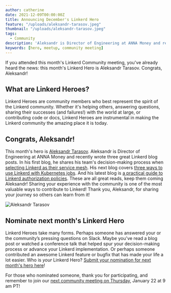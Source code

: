 ```yaml
---
author: catherine
date: 2021-12-09T00:00:00Z
title: Announcing December's Linkerd Hero
feature: "/uploads/aleksandr-tarasov.jpeg" 
thumbnail: "/uploads/aleksandr-tarasov.jpeg" 
tags:
  - Community
description: 'Aleksandr is Director of Engineering at ANNA Money and recently wrote three great Linkerd blog posts.'
keywords: [hero, meetup, community meeting]
---
```

If you attended this month's Linkerd Community meeting, you've already heard
the news: this month's Linkerd Hero is Aleksandr Tarasov. Congrats,
Aleksandr!

## What are Linkerd Heroes?

Linkerd Heroes are community members who best represent the spirit of the
Linkerd community. Whether it's helping others, answering questions, sharing
their successes (and failures!) with the world at large, or contributing code
or docs, Linkerd Heroes are instrumental in making the Linkerd community the
amazing place it is today.

## Congrats, Aleksandr!

This month's hero is [Aleksandr Tarasov](https://github.com/aatarasoff).
Aleksandr is Director of Engineering at ANNA Money and recently wrote three
great Linkerd blog posts. In his first blog, he shares his team's
decision-making process when
[selecting Linkerd as their service mesh](https://aatarasoff.medium.com/the-journey-to-service-mesh-part-2-how-we-met-linkerd-cd32a6e9fa63).
His next blog covers
[three ways to use Linkerd with Kubernetes jobs](https://itnext.io/three-ways-to-use-linkerd-with-kubernetes-jobs-c12ccc6d4c7c).
And his latest blog is
[a practical guide to Linkerd authorization policies](https://itnext.io/a-practical-guide-for-linkerd-authorization-policies-6cfdb50392e9).
These are all great reads, keep them coming Aleksandr! Sharing your
experience with the community is one of the most valuable ways to
contribute to Linkerd! Thank you, Aleksandr, for sharing your journey
so others can learn from it! 

![Aleksandr Tarasov](/uploads/aleksandr-tarasov.jpeg)

## Nominate next month's Linkerd Hero

Linkerd Heroes take many forms. Perhaps someone has answered your or the
community’s pressing questions on Slack. Maybe you've read a blog post or
watched a conference talk that helped spur your decision-making process or
advance your Linkerd implementation. Or perhaps someone contributed an
awesome Linkerd feature or bugfix that has made your life a lot easier.
Who is *your* Linkerd Hero?
[Submit your nomination for next month's hero here](https://docs.google.com/forms/d/e/1FAIpQLSfNv--UnbbZSzW7J3SbREIMI-HaooyX9im8yLIGB7M_LKT_Fw/viewform?usp=sf_link)!

For those who nominated someone, thank you for participating, and
remember to join our
[next community meeting on Thursday](https://community.cncf.io/events/details/cncf-linkerd-community-presents-january-linkerd-online-community-meetup/), January 22 at 9 am PT!

